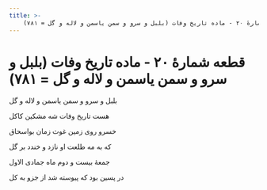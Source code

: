```yaml
---
title: >-
    قطعه شمارهٔ ۲۰ - ماده تاریخ وفات (بلبل و سرو و سمن یاسمن و لاله و گل = ۷۸۱)
---
```

# قطعه شمارهٔ ۲۰ - ماده تاریخ وفات (بلبل و سرو و سمن یاسمن و لاله و گل = ۷۸۱)

<div class="b" id="bn1"><div class="m1"><p>بلبل و سرو و سمن یاسمن و لاله و گل</p></div>
<div class="m2"><p>هست تاریخ وفات شه مشکین کاکل</p></div></div>
<div class="b" id="bn2"><div class="m1"><p>خسرو روی زمین غوث زمان بواسحاق</p></div>
<div class="m2"><p>که به مه طلعت او نازد و خندد بر گل</p></div></div>
<div class="b" id="bn3"><div class="m1"><p>جمعهٔ بیست و دوم ماه جمادی الاول</p></div>
<div class="m2"><p>در پسین بود که پیوسته شد از جزو به کل</p></div></div>